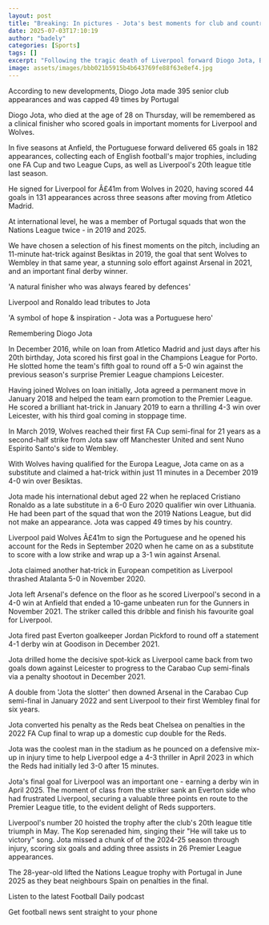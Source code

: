 ```yaml
---
layout: post
title: "Breaking: In pictures - Jota's best moments for club and country"
date: 2025-07-03T17:10:19
author: "badely"
categories: [Sports]
tags: []
excerpt: "Following the tragic death of Liverpool forward Diogo Jota, BBC Sport presents a gallery of some of the Portuguese player's career highlights."
image: assets/images/bbb021b5915b4b643769fe88f63e8ef4.jpg
---
```


According to new developments, Diogo Jota made 395 senior club appearances and was capped 49 times by Portugal

Diogo Jota, who died at the age of 28 on Thursday, will be remembered as a clinical finisher who scored goals in important moments for Liverpool and Wolves.

In five seasons at Anfield, the Portuguese forward delivered 65 goals in 182 appearances, collecting each of English football's major trophies, including one FA Cup and two League Cups, as well as Liverpool's 20th league title last season.

He signed for Liverpool for Â£41m from Wolves in 2020, having scored 44 goals in 131 appearances across three seasons after moving from Atletico Madrid.

At international level, he was a member of Portugal squads that won the Nations League twice - in 2019 and 2025.

We have chosen a selection of his finest moments on the pitch, including an 11-minute hat-trick against Besiktas in 2019, the goal that sent Wolves to Wembley in that same year, a stunning solo effort against Arsenal in 2021, and an important final derby winner.

'A natural finisher who was always feared by defences'

Liverpool and Ronaldo lead tributes to Jota

'A symbol of hope & inspiration - Jota was a Portuguese hero'

Remembering Diogo Jota

In December 2016, while on loan from Atletico Madrid and just days after his 20th birthday, Jota scored his first goal in the Champions League for Porto. He slotted home the team's fifth goal to round off a 5-0 win against the previous season's surprise Premier League champions Leicester.

Having joined Wolves on loan initially, Jota agreed a permanent move in January 2018 and helped the team earn promotion to the Premier League. He scored a brilliant hat-trick in January 2019 to earn a thrilling 4-3 win over Leicester, with his third goal coming in stoppage time.

In March 2019, Wolves reached their first FA Cup semi-final for 21 years as a second-half strike from Jota saw off Manchester United and sent Nuno Espirito Santo's side to Wembley.

With Wolves having qualified for the Europa League, Jota came on as a substitute and claimed a hat-trick within just 11 minutes in a December 2019 4-0 win over Besiktas. 

Jota made his international debut aged 22 when he replaced Cristiano Ronaldo as a late substitute in a 6-0 Euro 2020 qualifier win over Lithuania. He had been part of the squad that won the 2019 Nations League, but did not make an appearance. Jota was capped 49 times by his country.

Liverpool paid Wolves Â£41m to sign the Portuguese and he opened his account for the Reds in September 2020 when he came on as a substitute to score with a low strike and wrap up a 3-1 win against Arsenal.

Jota claimed another hat-trick in European competition as Liverpool thrashed Atalanta 5-0 in November 2020.

Jota left Arsenal's defence on the floor as he scored Liverpool's second in a 4-0 win at Anfield that ended a 10-game unbeaten run for the Gunners in November 2021. The striker called this dribble and finish his favourite goal for Liverpool.

Jota fired past Everton goalkeeper Jordan Pickford to round off a statement 4-1 derby win at Goodison in December 2021.

Jota drilled home the decisive spot-kick as Liverpool came back from two goals down against Leicester to progress to the Carabao Cup semi-finals via a penalty shootout in December 2021.

A double from 'Jota the slotter' then downed Arsenal in the Carabao Cup semi-final in January 2022 and sent Liverpool to their first Wembley final for six years.

Jota converted his penalty as the Reds beat Chelsea on penalties in the 2022 FA Cup final to wrap up a domestic cup double for the Reds.

Jota was the coolest man in the stadium as he pounced on a defensive mix-up in injury time to help Liverpool edge a 4-3 thriller in April 2023 in which the Reds had initially led 3-0 after 15 minutes.

Jota's final goal for Liverpool was an important one - earning a derby win in April 2025. The moment of class from the striker sank an Everton side who had frustrated Liverpool, securing a valuable three points en route to the Premier League title, to the evident delight of Reds supporters.

Liverpool's number 20 hoisted the trophy after the club's 20th league title triumph in May. The Kop serenaded him, singing their "He will take us to victory" song. Jota missed a chunk of of the 2024-25 season through injury, scoring six goals and adding three assists in 26 Premier League appearances.

The 28-year-old lifted the Nations League trophy with Portugal in June 2025 as they beat neighbours Spain on penalties in the final.

Listen to the latest Football Daily podcast

Get football news sent straight to your phone

